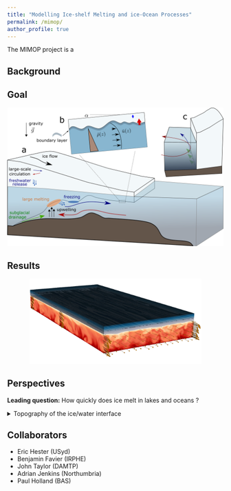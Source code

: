 ```yaml
---
title: "Modelling Ice-shelf Melting and ice-Ocean Processes"
permalink: /mimop/
author_profile: true
---
```


The MIMOP project is a


## Background



## Goal


![Graphical abstract of our last paper](/images/mimop_cavity_physics_scheme.png)


## Results

<center><img src="/images/graphical_abstract.jpg" alt="drawing" width="400"/></center>


## Perspectives


**Leading question:** How quickly does ice melt in lakes and oceans ?

<details>
<summary>Topography of the ice/water interface</summary>
 
* Is the ice/water interface naturally smooth or rough ?
* How does interface topography change ice melting ?
 
</details>

## Collaborators
- Eric Hester (USyd)
- Benjamin Favier (IRPHE)
- John Taylor (DAMTP)
- Adrian Jenkins (Northumbria)
- Paul Holland (BAS)
